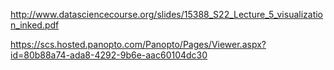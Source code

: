 http://www.datasciencecourse.org/slides/15388_S22_Lecture_5_visualization_inked.pdf

https://scs.hosted.panopto.com/Panopto/Pages/Viewer.aspx?id=80b88a74-ada8-4292-9b6e-aac60104dc30

